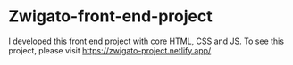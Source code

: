 # Zwigato-front-end-project
I developed this front end project with core HTML, CSS and JS. To see this project, please visit https://zwigato-project.netlify.app/
